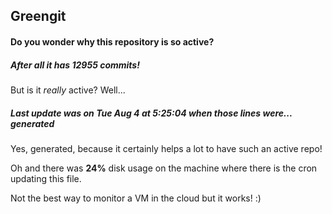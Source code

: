 ## Greengit

#### Do you wonder why this repository is so active?

##### After all it has 12955 commits!

But is it *really* active? Well...

##### Last update was on Tue Aug 4 at 5:25:04 when those lines were... generated

Yes, generated, because it certainly helps a lot to have such an active repo!

Oh and there was **24%** disk usage on the machine
where there is the cron updating this file.

Not the best way to monitor a VM in the cloud but it works! :)
